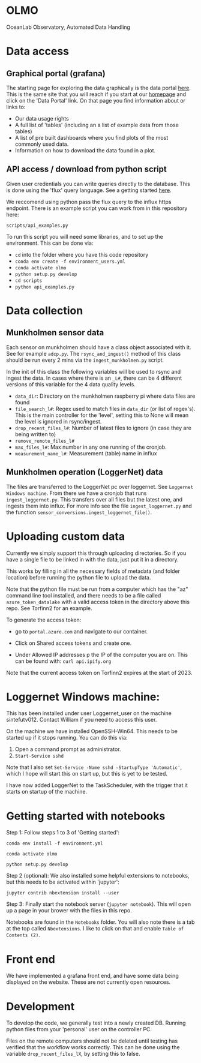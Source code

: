 # OLMO
OceanLab Observatory, Automated Data Handling

# Data access

## Graphical portal (grafana)

The starting page for exploring the data graphically is the data portal [here](https://oceanlab.azure.sintef.no/). This is the same site that you will reach if you start at our [homepage](https://oceanlabobservatory.no/) and click on the 'Data Portal' link. On that page you find information about or links to:

 * Our data usage rights
 * A full list of 'tables' (including an a list of example data from those tables)
 * A list of pre built dashboards where you find plots of the most commonly used data.
 * Information on how to download the data found in a plot.

## API access / download from python script

Given user credentials you can write queries directly to the database. This is done using the 'flux' query language. See a getting started [here](https://docs.influxdata.com/influxdb/cloud/query-data/get-started/query-influxdb/).

We reccomend using python pass the flux query to the influx https endpoint. There is an example script you can work from in this repository here:

 `scripts/api_examples.py`

To run this script you will need some libraries, and to set up the environment. This can be done via:

 * `cd` into the folder where you have this code repository
 * `conda env create -f environment_users.yml`
 * `conda activate olmo`
 * `python setup.py develop`
 * `cd scripts`
 * `python api_examples.py`

# Data collection

## Munkholmen sensor data

Each sensor on munkholmen should have a class object associated with it.
See for example `adcp.py`. The `rsync_and_ingest()` method of this class should
be run every 2 mins via the `ingest_munkholmen.py` script.

In the init of this class the following variables will be used to rsync
and ingest the data. In cases where there is an `_L#`, there can be 4 different
versions of this variable for the 4 data quality levels.

 * `data_dir`: Directory on the munkholmen raspberry pi where data files are found
 * `file_search_l#`: Regex used to match files in `data_dir` (or list of regex's). This is the main
 controller for the 'level', setting this to None will mean the level is ignored in rsync/ingest.
 * `drop_recent_files_l#`: Number of latest files to ignore (in case they are being written to)
 * `remove_remote_files_l#`
 * `max_files_l#`: Max number in any one running of the cronjob.
 * `measurement_name_l#`: Measurement (table) name in influx

## Munkholmen operation (LoggerNet) data

The files are transferred to the LoggerNet pc over loggernet. See `Loggernet Windows machine`.
From there we have a cronjob that runs `ingest_loggernet.py`. This transfers over all files but the latest one, and ingests them into influx. For more info see the file `ingest_loggernet.py` and the function `sensor_conversions.ingest_loggernet_file()`.


# Uploading custom data

Currently we simply support this through uploading directories. So if you have a single file to be linked in with the data, just put it in a directory.

This works by filling in all the necessary fields of metadata (and folder location) before running the python file to upload the data.

Note that the python file must be run from a computer which has the "az" command line tool installed, and there needs to be a file called `azure_token_datalake` with a valid access token in the directory above this repo. See Torfinn2 for an example.

To generate the access token:

 * go to `portal.azure.com` and navigate to our container.

 * Click on Shared access tokens and create one.

 * Under Allowed IP addresses p the IP of the computer you are on. This can be found with: `curl api.ipify.org`

Note that the current access token on Torfinn2 expires at the start of 2023.


# Loggernet Windows machine:

This has been installed under user Loggernet_user on the machine sintefutv012. Contact William if you need to access this user.

On the machine we have installed OpenSSH-Win64. This needs to be started up if it stops running. You can do this via:

1. Open a command prompt as administrator.
2. `Start-Service sshd`

Note that I also set `Set-Service -Name sshd -StartupType 'Automatic'`, which I hope will start this on start up, but this is yet to be tested.

I have now added LoggerNet to the TaskScheduler, with the trigger that it starts on startup of the machine.


# Getting started with notebooks

Step 1: Follow steps 1 to 3 of 'Getting started':

  `conda env install -f environment.yml`

  `conda activate olmo`

  `python setup.py develop`

Step 2 (optional): We also installed some helpful extensions to notebooks, but this needs to be activated within 'jupyter':

  `jupyter contrib nbextension install --user`

Step 3: Finally start the notebook server (`jupyter notebook`). This will open up a page in your brower with the files in this repo.

Notebooks are found in the `Notebooks` folder. You will also note there is a tab at the top called `Nbextensions`. I like to click on that and enable `Table of Contents (2)`.


# Front end

We have implemented a grafana front end, and have some data being displayed on the website. These are not currently open resources.


# Development

To develop the code, we generally test into a newly created DB. Running python files from your 'personal' user on the controller PC.

Files on the remote computers should not be deleted until testing has verified that the workflow works correctly. This can be done using the variable `drop_recent_files_lX`, by setting this to false.
